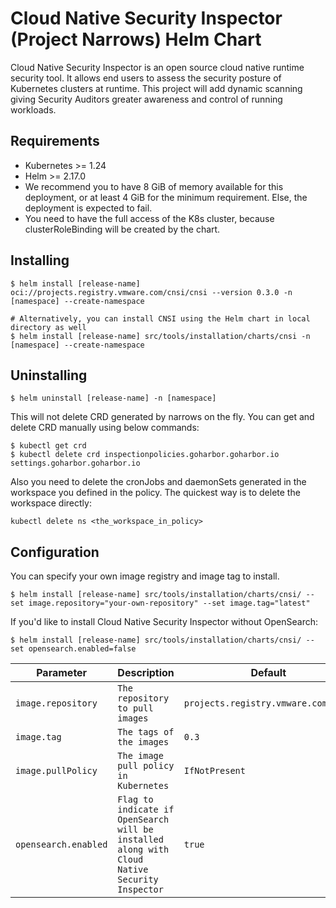 # Cloud Native Security Inspector (Project Narrows) Helm Chart

Cloud Native Security Inspector is an open source cloud native runtime security tool. It allows end users to assess
the security posture of Kubernetes clusters at runtime. This project will add dynamic scanning giving Security Auditors
greater awareness and control of running workloads.

## Requirements
- Kubernetes >= 1.24
- Helm >= 2.17.0
- We recommend you to have 8 GiB of memory available for this deployment, or at least 4 GiB for the minimum requirement.
Else, the deployment is expected to fail.
- You need to have the full access of the K8s cluster, because clusterRoleBinding will be created by the chart.
## Installing
```shell
$ helm install [release-name] oci://projects.registry.vmware.com/cnsi/cnsi --version 0.3.0 -n [namespace] --create-namespace

# Alternatively, you can install CNSI using the Helm chart in local directory as well
$ helm install [release-name] src/tools/installation/charts/cnsi -n [namespace] --create-namespace
```
## Uninstalling
```shell
$ helm uninstall [release-name] -n [namespace]
```
This will not delete CRD generated by narrows on the fly. 
You can get and delete CRD manually using below commands:
```shell
$ kubectl get crd
$ kubectl delete crd inspectionpolicies.goharbor.goharbor.io settings.goharbor.goharbor.io
```
Also you need to delete the cronJobs and daemonSets generated in the workspace you defined in the policy.
The quickest way is to delete the workspace directly:
```shell
kubectl delete ns <the_workspace_in_policy>
```

## Configuration
You can specify your own image registry and image tag to install.
```shell
$ helm install [release-name] src/tools/installation/charts/cnsi/ --set image.repository="your-own-repository" --set image.tag="latest"
```
If you'd like to install Cloud Native Security Inspector without OpenSearch:
```shell
$ helm install [release-name] src/tools/installation/charts/cnsi/ --set opensearch.enabled=false
```

| Parameter            | Description                                                                                   | Default                             |
|----------------------|-----------------------------------------------------------------------------------------------|-------------------------------------|
| `image.repository`   | `The repository to pull images`                                                               | `projects.registry.vmware.com/cnsi` |
| `image.tag`          | `The tags of the images`                                                                      | `0.3`                               |
| `image.pullPolicy`   | `The image pull policy in Kubernetes`                                                         | `IfNotPresent`                      |
| `opensearch.enabled` | `Flag to indicate if OpenSearch will be installed along with Cloud Native Security Inspector` | `true`                              |